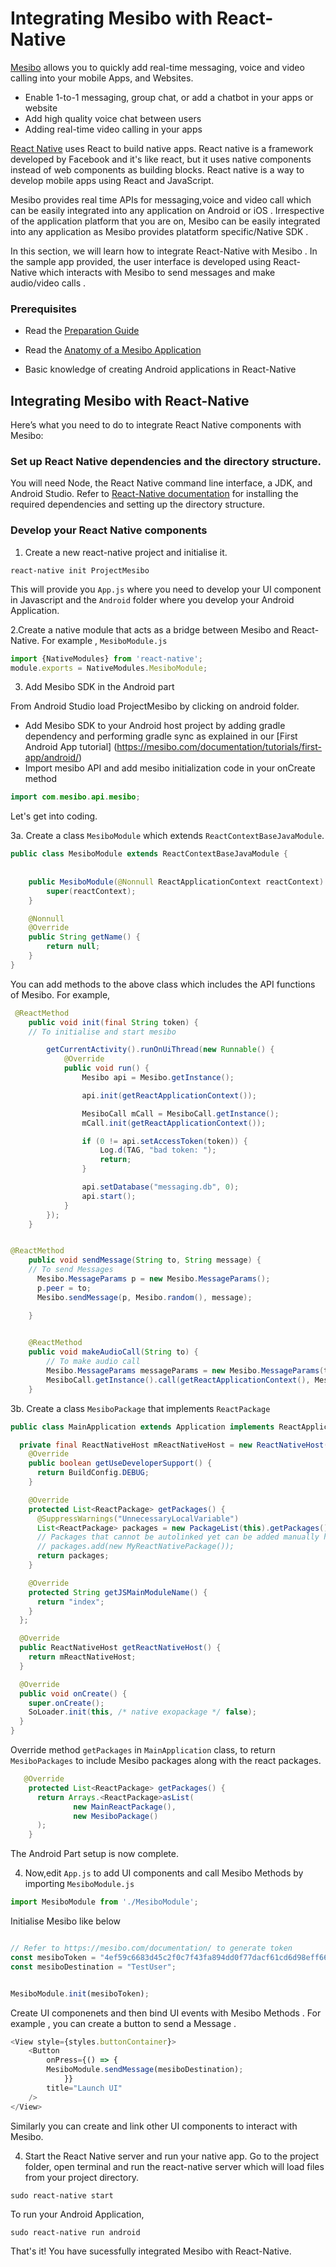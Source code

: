 # Integrating Mesibo with React-Native

[Mesibo](https://mesibo.com) allows you to quickly add real-time messaging, voice and video calling into your mobile Apps, and Websites.
  - Enable 1-to-1 messaging, group chat, or add a chatbot in your apps or website
  - Add high quality voice chat between users
  - Adding real-time video calling in your apps

[React Native](https://facebook.github.io/react-native/) uses React to build native apps.
React native is a framework developed by Facebook and it's like react, but it uses native components instead of web components as building blocks. React native is a way to develop mobile apps using React and JavaScript.

    
Mesibo provides real time APIs for messaging,voice and video call which can be easily integrated into any application on Android or iOS . Irrespective of the application platform that you are on, Mesibo can be easily integrated into any application as Mesibo provides platatform specific/Native SDK .

In this section, we will learn how to integrate React-Native with Mesibo . In the sample app provided, the user interface is developed using React-Native which interacts with Mesibo to send messages and make audio/video calls .

### Prerequisites

- Read the [Preparation Guide](/documentation/tutorials/first-app/)

- Read the [Anatomy of a Mesibo Application](/documentation/tutorials/first-app/anatomy/) 

- Basic knowledge of creating Android applications in React-Native


## Integrating Mesibo with React-Native

Here’s what you need to do to integrate React Native components with Mesibo:

### Set up React Native dependencies and the directory structure.

You will need Node, the React Native command line interface, a JDK, and Android Studio.
Refer to [React-Native documentation](https://facebook.github.io/react-native/docs/getting-started) for installing the required dependencies and setting up the directory structure.

### Develop your React Native components

1. Create a new react-native project and initialise it. 
```
react-native init ProjectMesibo
```
This will provide you `App.js` where you need to develop your UI component in Javascript and the `Android` folder where you develop your Android Application.

2.Create a native module that acts as a bridge between Mesibo and React-Native. For example , `MesiboModule.js`

```javascript
import {NativeModules} from 'react-native';
module.exports = NativeModules.MesiboModule;

```

3. Add Mesibo SDK in the Android part

From Android Studio load ProjectMesibo by clicking on android folder.

   - Add Mesibo SDK to your Android host project by adding gradle dependency and performing gradle sync as explained in our [First Android App tutorial] (https://mesibo.com/documentation/tutorials/first-app/android/)
   - Import mesibo API and add mesibo initialization code in your onCreate method

```java
import com.mesibo.api.mesibo;
```
 Let's get into coding.
 
3a. Create a class `MesiboModule` which extends `ReactContextBaseJavaModule`.
```java
public class MesiboModule extends ReactContextBaseJavaModule {
    
    
    public MesiboModule(@Nonnull ReactApplicationContext reactContext) {
        super(reactContext);
    }

    @Nonnull
    @Override
    public String getName() {
        return null;
    }
}
```
You can add methods to the above class which includes the API functions of Mesibo.
For example,
```java
 @ReactMethod
    public void init(final String token) {
    // To initialise and start mesibo

        getCurrentActivity().runOnUiThread(new Runnable() {
            @Override
            public void run() {
                Mesibo api = Mesibo.getInstance();

                api.init(getReactApplicationContext());

                MesiboCall mCall = MesiboCall.getInstance();
                mCall.init(getReactApplicationContext());

                if (0 != api.setAccessToken(token)) {
                    Log.d(TAG, "bad token: ");
                    return;
                }

                api.setDatabase("messaging.db", 0);
                api.start();
            }
        });
    }


@ReactMethod
    public void sendMessage(String to, String message) {
    // To send Messages
	  Mesibo.MessageParams p = new Mesibo.MessageParams();
	  p.peer = to;
	  Mesibo.sendMessage(p, Mesibo.random(), message);

    }

    
    @ReactMethod
    public void makeAudioCall(String to) {
        // To make audio call
        Mesibo.MessageParams messageParams = new Mesibo.MessageParams(to, 0, Mesibo.FLAG_DEFAULT, 0);
        MesiboCall.getInstance().call(getReactApplicationContext(), Mesibo.random(), messageParams.profile, false);
    }

```
3b. Create a class `MesiboPackage` that implements `ReactPackage`
```java
public class MainApplication extends Application implements ReactApplication {

  private final ReactNativeHost mReactNativeHost = new ReactNativeHost(this) {
    @Override
    public boolean getUseDeveloperSupport() {
      return BuildConfig.DEBUG;
    }

    @Override
    protected List<ReactPackage> getPackages() {
      @SuppressWarnings("UnnecessaryLocalVariable")
      List<ReactPackage> packages = new PackageList(this).getPackages();
      // Packages that cannot be autolinked yet can be added manually here, for example:
      // packages.add(new MyReactNativePackage());
      return packages;
    }

    @Override
    protected String getJSMainModuleName() {
      return "index";
    }
  };

  @Override
  public ReactNativeHost getReactNativeHost() {
    return mReactNativeHost;
  }

  @Override
  public void onCreate() {
    super.onCreate();
    SoLoader.init(this, /* native exopackage */ false);
  }
}
```

Override method `getPackages` in `MainApplication` class, to return `MesiboPackages` to include Mesibo packages along with the react packages.
```java
   @Override
    protected List<ReactPackage> getPackages() {
      return Arrays.<ReactPackage>asList(
              new MainReactPackage(),
              new MesiboPackage()
      );
    }

```
The Android Part setup is now complete.

4. Now,edit `App.js` to add UI components and call Mesibo Methods by importing `MesiboModule.js`
```javascript
import MesiboModule from './MesiboModule';

```
Initialise Mesibo like below
```javascript

// Refer to https://mesibo.com/documentation/ to generate token
const mesiboToken = "4ef59c6683d45c2f0c7f43fa894dd0f77dacf61cd6d98eff6651a";
const mesiboDestination = "TestUser";


MesiboModule.init(mesiboToken);
```
Create UI componenets and then bind UI events with Mesibo Methods . For example , you can create a button to send a Message . 
```javascript
<View style={styles.buttonContainer}>
	<Button
  		onPress={() => {
		MesiboModule.sendMessage(mesiboDestination);
	        }}
  	   	title="Launch UI" 
	/>
</View>
```
Similarly you can create and link other UI components to interact with Mesibo.

4. Start the React Native server and run your native app.
Go to the project folder, open terminal and run the react-native server which will load files from your project directory.
```
sudo react-native start
```
To run your Android Application,
```
sudo react-native run android
```
That's it! You have sucessfully integrated Mesibo with React-Native.

